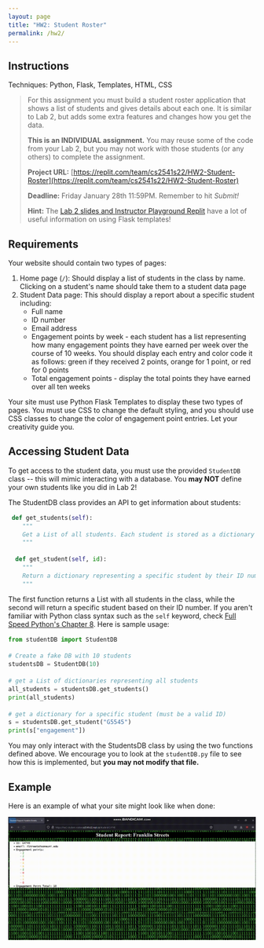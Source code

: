 ```yaml
---
layout: page
title: "HW2: Student Roster"
permalink: /hw2/
---
```


## Instructions  

Techniques: Python, Flask, Templates, HTML, CSS 

<blockquote>
For this assignment you must build a student roster application that shows a list of students and gives details about each one. It is similar to Lab 2, but adds some extra features and changes how you get the data.

**This is an INDIVIDUAL assignment.** You may reuse some of the code from your Lab 2, but you may not work with those students (or any others) to complete the assignment.

**Project URL:** [https://replit.com/team/cs2541s22/HW2-Student-Roster](https://replit.com/team/cs2541s22/HW2-Student-Roster)

**Deadline:** Friday January 28th 11:59PM. Remember to hit *Submit!*

**Hint:** The [Lab 2 slides and Instructor Playground Replit](/lab2) have a lot of useful information on using Flask templates!
</blockquote>

## Requirements
Your website should contain two types of pages:

 1. Home page (`/`): Should display a list of students in the class by name. Clicking on a student's name should take them to a student data page
 2. Student Data page: This should display a report about a specific student including:
    - Full name
    - ID number
    - Email address
    - Engagement points by week - each student has a list representing how many engagement points they have earned per week over the course of 10 weeks. You should display each entry and color code it as follows: green if they received 2 points, orange for 1 point, or red for 0 points
    - Total engagement points - display the total points they have earned over all ten weeks

Your site must use Python Flask Templates to display these two types of pages.  You must use CSS to change the default styling, and you should use CSS classes to change the color of engagement point entries. Let your creativity guide you.

## Accessing Student Data

To get access to the student data, you must use the provided `StudentDB` class -- this will mimic interacting with a database. You **may NOT** define your own students like you did in Lab 2!

The StudentDB class provides an API to get information about students:

```python
 def get_students(self):
    """
    Get a List of all students. Each student is stored as a dictionary with keys for id, name, email, and a List of engagement point values.
    """

  def get_student(self, id):
    """
    Return a dictionary representing a specific student by their ID number
    """
  ```

The first function returns a List with all students in the class, while the second will return a specific student based on their ID number. If you aren't familiar with Python class syntax such as the `self` keyword, check [Full Speed Python's Chapter 8](https://github.com/joaoventura/full-speed-python/releases/download/v0.4.3/full-speed-python.pdf). Here is sample usage:

```python
from studentDB import StudentDB

# Create a fake DB with 10 students
studentsDB = StudentDB(10)

# get a List of dictionaries representing all students
all_students = studentsDB.get_students()
print(all_students)

# get a dictionary for a specific student (must be a valid ID)
s = studentsDB.get_student("G5545")
print(s["engagement"])
```

You may only interact with the StudentsDB class by using the two functions defined above. We encourage you to look at the `studentDB.py` file to see how this is implemented, but **you may not modify that file.** 

## Example
Here is an example of what your site might look like when done:

  ![Sample site](example_gif.gif)


